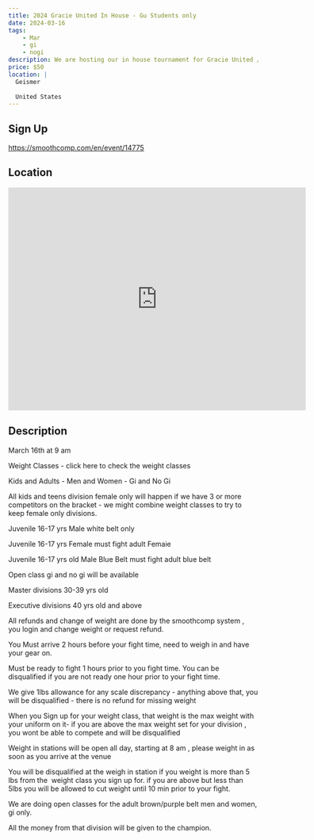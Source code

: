 ```yaml
---
title: 2024 Gracie United In House - Gu Students only
date: 2024-03-16
tags:
    - Mar
    - gi 
    - nogi 
description: We are hosting our in house tournament for Gracie United /Team Jucao students only
price: $50
location: |
  Geismer
  
  United States
---
```

## Sign Up
https://smoothcomp.com/en/event/14775

## Location
<iframe src="https://www.google.com/maps/embed?pb=!1m18!1m12!1m3!1d12345.6789!2d-91.0119629!3d30.2008891!2m3!1f0!2f0!3f0!3m2!1i1024!2i768!4f13.1!3m3!1m2!1s0x0%3A0x0!2z30.2008891!5e0!3m2!1sen!2sus!4v1234567890" width="600" height="450" style="border:0;" allowfullscreen="" loading="lazy"></iframe>

## Description
March 16th at 9 am 


Weight Classes - click here to check the weight classes


Kids and Adults - Men and Women - Gi and No Gi


All kids and teens division female only will happen if we have 3 or more competitors on the bracket - we might combine weight classes to try to keep female only divisions.


Juvenile 16-17 yrs Male white belt only


Juvenile 16-17 yrs Female must fight adult Femaie


Juvenile 16-17 yrs old Male Blue Belt must fight adult blue belt


Open class gi and no gi will be available


Master divisions 30-39 yrs old


Executive divisions 40 yrs old and above 


All refunds and change of weight are done by the smoothcomp system , you login and change weight or request refund.


You Must arrive 2 hours before your fight time, need to weigh in and have your gear on.


Must be ready to fight 1 hours prior to you fight time. You can be disqualified if you are not ready one hour prior to your fight time.


We give 1lbs allowance for any scale discrepancy - anything above that, you will be disqualified - there is no refund for missing weight 


When you Sign up for your weight class, that weight is the max weight with your uniform on it- if you are above the max weight set for your division , you wont be able to compete and will be disqualified 


Weight in stations will be open all day, starting at 8 am , please weight in as soon as you arrive at the venue


You will be disqualified at the weigh in station if you weight is more than 5 lbs from the  weight class you sign up for. if you are above but less than 5lbs you will be allowed to cut weight until 10 min prior to your fight.


We are doing open classes for the adult brown/purple belt men and women, gi only.


All the money from that division will be given to the champion.